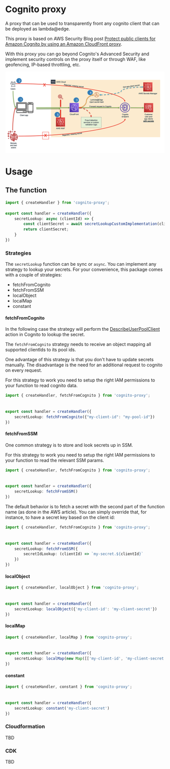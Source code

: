 # Cognito proxy

A proxy that can be used to transparently front any cognito client that can be deployed as lambda@edge.

This proxy is based on AWS Security Blog post [Protect public clients for Amazon Cognito by using an Amazon CloudFront proxy](https://aws.amazon.com/blogs/security/protect-public-clients-for-amazon-cognito-by-using-an-amazon-cloudfront-proxy/.).

With this proxy you can go beyond Cognito's Advanced Security and implement security controls on the proxy itself or through WAF, like geofencing, IP-based throttling, etc. 

![Proxy](./assets/proxy.png)

# Usage

## The function

```ts
import { createHandler } from 'cognito-proxy';

export const handler = createHandler({
    secretLookup: async (clientId) => {
        const clientSecret = await secretLookupCustomImplementation(clintId)
        return clientSecret;
    }
})
```

### Strategies

The `secretLookup` function can be sync or `async`. You can implement any strategy to lookup your secrets. For your convenience, this package comes with a couple of strategies:

- fetchFromCognito
- fetchFromSSM
- localObject
- localMap
- constant

#### fetchFromCognito

In the following case the strategy will perform the [DescribeUserPoolClient](https://docs.aws.amazon.com/cognito-user-identity-pools/latest/APIReference/API_DescribeUserPoolClient.html) action in Cognito to lookup the secret. 

The `fetchFromCognito` strategy needs to receive an object mapping all supported clientIds to its pool ids.

One advantage of this strategy is that you don't have to update secrets manually. The disadvantage is the need for an additional request to cognito on every request.

For this strategy to work you need to setup the right IAM permissions to your function to read cognito data.

```ts
import { createHandler, fetchFromCognito } from 'cognito-proxy';


export const handler = createHandler({
    secretLookup: fetchFromCognito({"my-client-id": "my-pool-id"})
})
```

#### fetchFromSSM

One common strategy is to store and look secrets up in SSM.

For this strategy to work you need to setup the right IAM permissions to your function to read the relevant SSM params.

```ts
import { createHandler, fetchFromCognito } from 'cognito-proxy';


export const handler = createHandler({
    secretLookup: fetchFromSSM()
})
```

The default behavior is to fetch a secret with the second part of the function name (as done in the AWS article). You can simply override that, for instance, to have a secret key based on the client id:

```ts
import { createHandler, fetchFromCognito } from 'cognito-proxy';


export const handler = createHandler({
    secretLookup: fetchFromSSM({
        secretIdLookup: (clientId) => `my-secret.${clientId}`
    })
})
```

#### localObject

```ts
import { createHandler, localObject } from 'cognito-proxy';


export const handler = createHandler({
    secretLookup: localObject({'my-client-id': 'my-client-secret'})
})
```

#### localMap

```ts
import { createHandler, localMap } from 'cognito-proxy';


export const handler = createHandler({
    secretLookup: localMap(new Map([['my-client-id', 'my-client-secret']])
})
```

#### constant

```ts
import { createHandler, constant } from 'cognito-proxy';


export const handler = createHandler({
    secretLookup: constant('my-client-secret')
})
```

### Cloudformation

TBD

### CDK

TBD